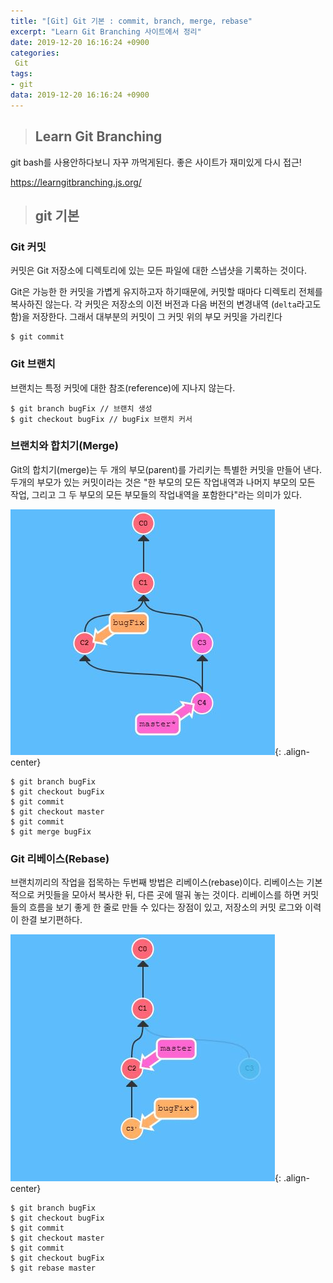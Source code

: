 ```yaml
---
title: "[Git] Git 기본 : commit, branch, merge, rebase"
excerpt: "Learn Git Branching 사이트에서 정리"
date: 2019-12-20 16:16:24 +0900
categories:
 Git
tags:
- git
data: 2019-12-20 16:16:24 +0900
---
```



>## Learn Git Branching

git bash를 사용안하다보니 자꾸 까먹게된다.
좋은 사이트가 재미있게 다시 접근!

https://learngitbranching.js.org/

>## git 기본

### Git 커밋

커밋은 Git 저장소에 디렉토리에 있는 모든 파일에 대한 스냅샷을 기록하는 것이다.

Git은 가능한 한 커밋을 가볍게 유지하고자 하기때문에, 커밋할 때마다 디렉토리 전체를 복사하진 않는다. 각 커밋은 저장소의 이전 버전과 다음 버전의 변경내역 (`delta`라고도 함)을 저장한다. 그래서 대부분의 커밋이 그 커밋 위의 부모 커밋을 가리킨다

```
$ git commit
```


### Git 브랜치

브랜치는 특정 커밋에 대한 참조(reference)에 지나지 않는다.

```
$ git branch bugFix // 브랜치 생성
$ git checkout bugFix // bugFix 브랜치 커서
```


### 브랜치와 합치기(Merge)

 Git의 합치기(merge)는 두 개의 부모(parent)를 가리키는 특별한 커밋을 만들어 낸다. 두개의 부모가 있는 커밋이라는 것은 "한 부모의 모든 작업내역과 나머지 부모의 모든 작업, 그리고 그 두 부모의 모든 부모들의 작업내역을 포함한다"라는 의미가 있다.

![](/assets/images/git/191220_01.JPG){: .align-center}

```
$ git branch bugFix
$ git checkout bugFix
$ git commit
$ git checkout master
$ git commit
$ git merge bugFix
```


### Git 리베이스(Rebase)

브랜치끼리의 작업을 접목하는 두번째 방법은 리베이스(rebase)이다. 리베이스는 기본적으로 커밋들을 모아서 복사한 뒤, 다른 곳에 떨궈 놓는 것이다.
리베이스를 하면 커밋들의 흐름을 보기 좋게 한 줄로 만들 수 있다는 장점이 있고, 저장소의 커밋 로그와 이력이 한결 보기편하다.

![](/assets/images/git/191220_02.JPG){: .align-center}

```
$ git branch bugFix
$ git checkout bugFix
$ git commit
$ git checkout master
$ git commit
$ git checkout bugFix
$ git rebase master
```
